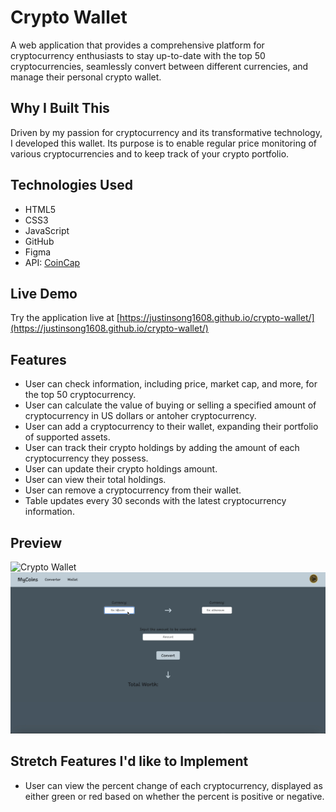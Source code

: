 # Crypto Wallet

A web application that provides a comprehensive platform for cryptocurrency enthusiasts to stay up-to-date with the top 50 cryptocurrencies, seamlessly convert between different currencies, and manage their personal crypto wallet.

## Why I Built This

Driven by my passion for cryptocurrency and its transformative technology, I developed this wallet. Its purpose is to enable regular price monitoring of various cryptocurrencies and to keep track of your crypto portfolio.

## Technologies Used

- HTML5
- CSS3
- JavaScript
- GitHub
- Figma
- API: [CoinCap](https://docs.coincap.io/#0a8102a5-c338-4661-aa99-f1c57661b5b1)

## Live Demo

Try the application live at [https://justinsong1608.github.io/crypto-wallet/](https://justinsong1608.github.io/crypto-wallet/)

## Features

- User can check information, including price, market cap, and more, for the top 50 cryptocurrency.
- User can calculate the value of buying or selling a specified amount of cryptocurrency in US dollars or antoher cryptocurrency.
- User can add a cryptocurrency to their wallet, expanding their portfolio of supported assets.
- User can track their crypto holdings by adding the amount of each cryptocurrency they possess.
- User can update their crypto holdings amount.
- User can view their total holdings.
- User can remove a cryptocurrency from their wallet.
- Table updates every 30 seconds with the latest cryptocurrency information.

## Preview

![Crypto Wallet](images/crypto-wallet.gif)
![Crypto Wallet Converter](images/crypto-wallet-converter.gif)

## Stretch Features I'd like to Implement

- User can view the percent change of each cryptocurrency, displayed as either green or red based on whether the percent is positive or negative.
